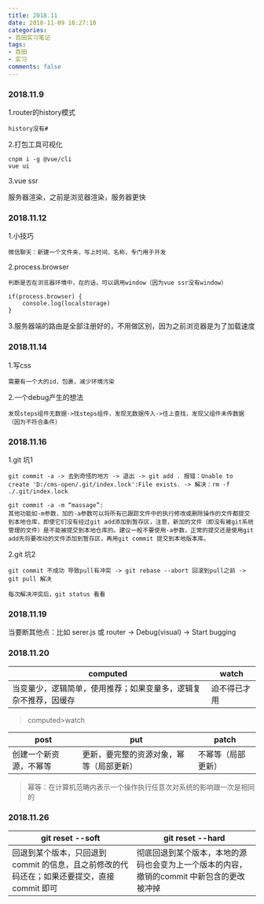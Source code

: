 ```yaml
---
title: 2018.11
date: 2018-11-09 18:27:10
categories:
- 百田实习笔记
tags:
- 百田
- 实习
comments: false
---
```


### 2018.11.9

1.router的history模式

```
history没有#
```


2.打包工具可视化

```
cnpm i -g @vue/cli
vue ui
```

3.vue ssr

服务器渲染，之前是浏览器渲染，服务器更快

### 2018.11.12

1.小技巧

```
微信聊天：新建一个文件夹，写上时间、名称，专门用于开发
```

2.process.browser

```
判断是否在浏览器环境中，在的话，可以调用window（因为vue ssr没有window）

if(process.browser) {
    console.log(localstorage)
}
```

3.服务器端的路由是全部注册好的，不用做区别，因为之前浏览器是为了加载速度

### 2018.11.14

1.写css

```
需要有一个大的id，包裹，减少环境污染
```

2.一个debug产生的想法

```
发现steps组件无数据->找steps组件，发现无数据传入->往上查找，发现父组件未传数据（因为不符合条件）
```

### 2018.11.16

1.git 坑1

```
git commit -a -> 去到奇怪的地方 -> 退出 -> git add . 报错：Unable to create 'D:/cms-open/.git/index.lock':File exists. -> 解决：rm -f ./.git/index.lock

git commit -a -m “massage”:
其他功能如-m参数，加的-a参数可以将所有已跟踪文件中的执行修改或删除操作的文件都提交到本地仓库，即使它们没有经过git add添加到暂存区，注意，新加的文件（即没有被git系统管理的文件）是不能被提交到本地仓库的。建议一般不要使用-a参数，正常的提交还是使用git add先将要改动的文件添加到暂存区，再用git commit 提交到本地版本库。
```

2.git 坑2

```
git commit 不成功 导致pull有冲突 -> git rebase --abort 回滚到pull之前 -> git pull 解决 

每次解决冲突后，git status 看看
```
### 2018.11.19

当要断其他点：比如 serer.js 或 router -> Debug(visual) -> Start bugging

### 2018.11.20

computed | watch
---|---
当变量少，逻辑简单，使用推荐；如果变量多，逻辑复杂不推荐，因缓存| 迫不得已才用
> computed>watch


post | put | patch
---|---|---
创建一个新资源，不幂等 | 更新，要完整的资源对象，幂等（局部更新） | 不幂等（局部更新）

> 幂等：在计算机范畴内表示一个操作执行任意次对系统的影响跟一次是相同的

### 2018.11.26

git reset --soft | git reset --hard
---|---
回退到某个版本，只回退到commit 的信息，且之前修改的代码还在；如果还要提交，直接commit 即可 | 彻底回退到某个版本，本地的源码也会变为上一个版本的内容，撤销的commit 中新包含的更改被冲掉











